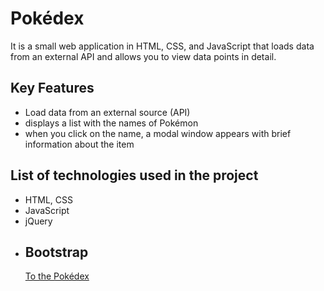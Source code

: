 # Pokédex
It is a small web application in HTML, CSS, and JavaScript that loads
data from an external API and allows you to view data points in detail.
## Key Features
* Load data from an external source (API)
* displays a list with the names of Pokémon
* when you click on the name, a modal window appears with brief information about the item
## List of technologies used in the project
* HTML, CSS
* JavaScript
* jQuery
* Bootstrap
  ---
  [To the Pokédex](https://nnnzrnk.github.io/Pokedex/)
